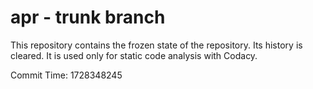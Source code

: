 # apr - trunk branch

This repository contains the frozen state of the repository.
Its history is cleared. It is used only for static code
analysis with Codacy.

Commit Time: 1728348245